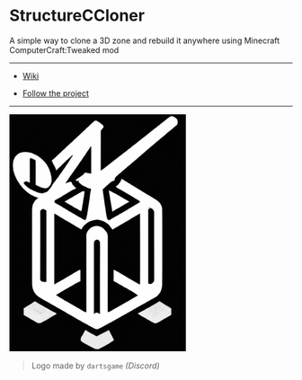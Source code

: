 # StructureCCloner
A simple way to clone a 3D zone and rebuild it anywhere using Minecraft ComputerCraft:Tweaked mod

---

- [Wiki](https://github.com/hzFishy/StructureCCloner/wiki)

- [Follow the project](https://github.com/users/hzFishy/projects/8)

---
![Logo image](https://github.com/hzFishy/StructureCCloner/blob/main/_wiki/assets/Logo.png)
> Logo made by `dartsgame` *(Discord)*
